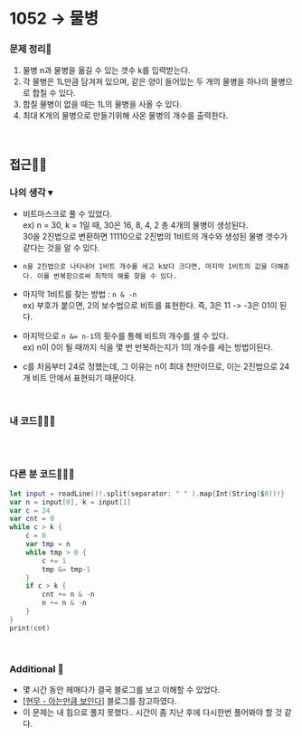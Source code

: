 # 1052 → 물병
### 문제 정리📝
1. 물병 n과 물병을 옮길 수 있는 갯수 k를 입력받는다.
2. 각 물병은 1L만큼 담겨져 있으며, 같은 양이 들어있는 두 개의 물병을 하나의 물병으로 합칠 수 있다.
3. 합칠 물병이 없을 때는 1L의 물병을 사올 수 있다.
4. 최대 K개의 물병으로 만들기위해 사온 물병의 개수를 출력한다.

</br>

## 접근🚶🏻
### 나의 생각 ▾
- 비트마스크로 풀 수 있었다.  
    ex) n = 30, k = 1일 때,
    30은 16, 8, 4, 2 총 4개의 물병이 생성된다.  
    30을 2진법으로 변환하면 11110으로 2진법의 1비트의 개수와 생성된 물병 갯수가 같다는 것을 알 수 있다.

- `n을 2진법으로 나타내어 1비트 개수를 세고 k보다 크다면, 마지막 1비트의 값을 더해준다. 이를 반복함으로써 최적의 해를 찾을 수 있다.`  

- 마지막 1비트를 찾는 방법 : `n & -n`  
ex) 부호가 붙으면, 2의 보수법으로 비트를 표현한다. 즉, 3은 11 -> -3은 01이 된다.

- 마지막으로 `n &= n-1`의 횟수를 통해 비트의 개수를 셀 수 있다.  
ex) n이 0이 될 때까지 식을 몇 번 반복하는지가 1의 개수를 세는 방법이된다.

- c를 처음부터 24로 정했는데, 그 이유는 n이 최대 천만이므로, 이는 2진법으로 24개 비트 안에서 표현되기 때문이다.  

</br>


### 내 코드👨🏻‍💻
```swift

```

</br>

### 다른 분 코드👨🏻‍💻
```swift
let input = readLine()!.split(separator: " " ).map{Int(String($0))!}
var n = input[0], k = input[1]
var c = 24
var cnt = 0
while c > k {
    c = 0
    var tmp = n
    while tmp > 0 {
        c += 1
        tmp &= tmp-1
    }
    if c > k {
        cnt += n & -n
        n += n & -n
    }
}
print(cnt)
```

</br>


### Additional 📂
- 몇 시간 동안 헤매다가 결국 블로그를 보고 이해할 수 있었다. 
- [[현무 - 아는만큼 보인다]](https://blog.naver.com/PostView.naver?blogId=gustn3964&logNo=222337418280) 블로그를 참고하였다.
- 이 문제는 내 힘으로 풀지 못했다.. 시간이 좀 지난 후에 다시한번 풀어봐야 할 것 같다.